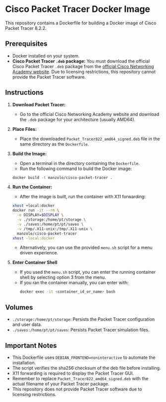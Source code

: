 # Cisco Packet Tracer Docker Image

This repository contains a Dockerfile for building a Docker image of Cisco Packet Tracer 8.2.2.

## Prerequisites

* Docker installed on your system.
* **Cisco Packet Tracer `.deb` package:** You must download the official Cisco Packet Tracer `.deb` package from the [official Cisco Networking Academy website]([https://www.netacad.com/](https://www.netacad.com/resources/lab-downloads?courseLang=en-US)). Due to licensing restrictions, this repository cannot provide the Packet Tracer software.

## Instructions

1.  **Download Packet Tracer:**
    * Go to the official Cisco Networking Academy website and download the `.deb` package for your architecture (usually AMD64).
2.  **Place Files:**
    * Place the downloaded `Packet_Tracer822_amd64_signed.deb` file in the same directory as the `Dockerfile`.
3.  **Build the Image:**
    * Open a terminal in the directory containing the `Dockerfile`.
    * Run the following command to build the Docker image:

    ```bash
    docker build -t manzolo/cisco-packet-tracer .
    ```

4.  **Run the Container:**
    * After the image is built, run the container with X11 forwarding:

    ```bash
    xhost +local:docker
    docker run -it --rm \
      -e DISPLAY=$DISPLAY \
      -v ./storage:/home/pt/storage \
      -v ./saves:/home/pt/pt/saves \
      -v /tmp/.X11-unix:/tmp/.X11-unix \
      manzolo/cisco-packet-tracer
    xhost -local:docker
    ```

    * Alternatively, you can use the provided `menu.sh` script for a menu driven experience.

5.  **Enter Container Shell**
    * If you used the `menu.sh` script, you can enter the running container shell by selecting option 3 from the menu.
    * If you ran the container manually, you can enter with:
        ```bash
        docker exec -it <container_id_or_name> bash
        ```

## Volumes

* `./storage:/home/pt/storage`: Persists the Packet Tracer configuration and user data.
* `./saves:/home/pt/pt/saves`: Persists Packet Tracer simulation files.

## Important Notes

* This Dockerfile uses `DEBIAN_FRONTEND=noninteractive` to automate the installation.
* The script verifies the sha256 checksum of the deb file before installing.
* X11 forwarding is required to display the Packet Tracer GUI.
* Remember to replace `Packet_Tracer822_amd64_signed.deb` with the actual filename of your Packet Tracer package.
* This repository does not provide Packet Tracer software due to licensing restrictions.
